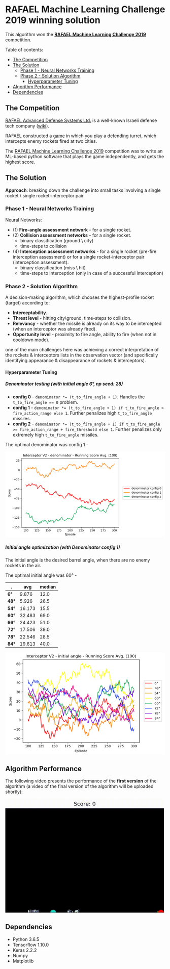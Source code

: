 # RAFAEL Machine Learning Challenge 2019 winning solution

This algorithm won the [**RAFAEL Machine Learning Challenge 2019**](http://portal.rafael.co.il/MLchallenge2019/Documents/index.html) competition.

Table of contents:

* [The Competition](https://github.com/EliorBenYosef/rafael-ml-challenge-2019-winning-solution#the-competition)
* [The Solution](https://github.com/EliorBenYosef/rafael-ml-challenge-2019-winning-solution#the-solution) 
  * [Phase 1 - Neural Networks Training](https://github.com/EliorBenYosef/rafael-ml-challenge-2019-winning-solution#phase-1---neural-networks-training)
  * [Phase 2 - Solution Algorithm](https://github.com/EliorBenYosef/rafael-ml-challenge-2019-winning-solution#phase-2---solution-algorithm)
    * [Hyperparameter Tuning](https://github.com/EliorBenYosef/rafael-ml-challenge-2019-winning-solution#hyperparameter-tuning)
* [Algorithm Performance](https://github.com/EliorBenYosef/rafael-ml-challenge-2019-winning-solution#algorithm-performance)
* [Dependencies](https://github.com/EliorBenYosef/rafael-ml-challenge-2019-winning-solution#dependencies) 

## The Competition

[RAFAEL Advanced Defense Systems Ltd.](https://www.rafael.co.il/) 
is a well-known Israeli defense tech company ([wiki](https://en.wikipedia.org/wiki/Rafael_Advanced_Defense_Systems)).

RAFAEL constructed a [game](https://github.com/EliorBenYosef/rafael-ml-challenge-2019-winning-solution/blob/master/Interceptor_V2.py) 
in which you play a defending turret, which intercepts enemy rockets fired at two cities.  

The [RAFAEL Machine Learning Challenge 2019](http://portal.rafael.co.il/MLchallenge2019/Documents/index.html) 
competition was to write an ML-based python software that plays the game independently, and gets the highest score.

## The Solution

**Approach**: breaking down the challenge into small tasks involving a 
single rocket \ single rocket-interceptor pair. 

### Phase 1 - Neural Networks Training

Neural Networks:
* (1) **Fire-angle assessment network** - for a single rocket.
* (2) **Collision assessment networks** - for a single rocket.
  * binary classification (ground \ city)
  * time-steps to collision
* (4) **Interception assessment networks** - for a single rocket (pre-fire interception assessment) or for a single rocket-interceptor pair (interception assessment). 
  * binary classification (miss \ hit)
  * time-steps to interception (only in case of a successful interception)

### Phase 2 - Solution Algorithm

A decision-making algorithm, which chooses the highest-profile rocket (target) according to:
* **Interceptability**.
* **Threat level** - hitting city\ground, time-steps to collision.
* **Relevancy** - whether the missile is already on its way to be intercepted 
(when an interceptor was already fired).
* **Opportunity level** - proximity to fire angle, ability to fire 
(when not in cooldown mode).

one of the main challenges here was achieving a correct interpretation 
of the rockets & interceptors lists in the observation vector 
(and specifically identifying appearance & disappearance of rockets & interceptors).

#### Hyperparameter Tuning

##### Denominator testing (with initial angle 6°, np seed: 28)

* **config 0** - `denominator *= (t_to_fire_angle + 1)`. 
Handles the `t_to_fire_angle == 0` problem.
* **config 1** - `denominator *= (t_to_fire_angle + 1) if t_to_fire_angle > fire_action_range else 1`. 
Further penalizes high `t_to_fire_angle` missiles.
* **config 2** - `denominator *= (t_to_fire_angle + 1) if t_to_fire_angle >= fire_action_range + fire_threshold else 1`. 
Further penalizes only extremely high `t_to_fire_angle` missiles.

The optimal denominator was config 1 -

<p float="left">
  <img src="https://github.com/EliorBenYosef/rafael-ml-challenge-2019-winning-solution/blob/master/phase_2_solution_algorithm/results/denominator_config.png" width="650">
</p>

##### Initial angle optimization (with Denominator config 1)

The initial angle is the desired barrel angle, when there are no enemy rockets in the air.

The optimal initial angle was 60° -

. | avg | median
--- | --- | ---
**6°** | 9.876 | 12.0
**48°** | 5.926 | 26.5
**54°** | 16.173 | 15.5
**60°** | 32.483 | 69.0
**66°** | 24.423 | 51.0
**72°** | 17.506 | 39.0
**78°** | 22.546 | 28.5
**84°** | 19.613 | 40.0

<p float="left">
  <img src="https://github.com/EliorBenYosef/rafael-ml-challenge-2019-winning-solution/blob/master/phase_2_solution_algorithm/results/init_ang.png" width="550">
</p>

## Algorithm Performance

The following video presents the performance of the **first version** of the algorithm 
(a video of the final version of the algorithm will be uploaded shortly):

<p float="left">
  <img src="https://github.com/EliorBenYosef/rafael-ml-challenge-2019-winning-solution/blob/master/phase_2_solution_algorithm/results/algorithm_performance.gif" width="500">
</p>

## Dependencies
* Python 3.6.5
* Tensorflow 1.10.0
* Keras 2.2.2
* Numpy
* Matplotlib
